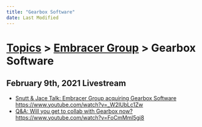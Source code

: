 ```yaml
---
title: "Gearbox Software"
date: Last Modified
---
```

# [Topics](../../topics.md) > [Embracer Group](../../topics/embracer-group.md) > Gearbox Software

## February 9th, 2021 Livestream
* [Snutt & Jace Talk: Embracer Group acquiring Gearbox Software](../../transcriptions/yt-_W2IUbLc1Zw.md) https://www.youtube.com/watch?v=_W2IUbLc1Zw
* [Q&A: Will you get to collab with Gearbox now?](../../transcriptions/yt-FoCmMml5gi8.md) https://www.youtube.com/watch?v=FoCmMml5gi8
